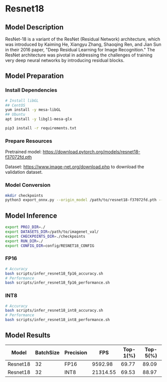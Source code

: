 # Resnet18

## Model Description

ResNet-18 is a variant of the ResNet (Residual Network) architecture, which was introduced by Kaiming He, Xiangyu Zhang, Shaoqing Ren, and Jian Sun in their 2016 paper, "Deep Residual Learning for Image Recognition." The ResNet architecture was pivotal in addressing the challenges of training very deep neural networks by introducing residual blocks.

## Model Preparation

### Install Dependencies

```bash
# Install libGL
## CentOS
yum install -y mesa-libGL
## Ubuntu
apt install -y libgl1-mesa-glx

pip3 install -r requirements.txt
```

### Prepare Resources

Pretrained model: <https://download.pytorch.org/models/resnet18-f37072fd.pth>

Dataset: <https://www.image-net.org/download.php> to download the validation dataset.

### Model Conversion

```bash
mkdir checkpoints
python3 export_onnx.py --origin_model /path/to/resnet18-f37072fd.pth --output_model checkpoints/resnet18.onnx
```

## Model Inference

```bash
export PROJ_DIR=./
export DATASETS_DIR=/path/to/imagenet_val/
export CHECKPOINTS_DIR=./checkpoints
export RUN_DIR=./
export CONFIG_DIR=config/RESNET18_CONFIG
```

### FP16

```bash
# Accuracy
bash scripts/infer_resnet18_fp16_accuracy.sh
# Performance
bash scripts/infer_resnet18_fp16_performance.sh
```

### INT8

```bash
# Accuracy
bash scripts/infer_resnet18_int8_accuracy.sh
# Performance
bash scripts/infer_resnet18_int8_performance.sh
```

## Model Results

Model    |BatchSize  |Precision |FPS       |Top-1(%)  |Top-5(%)
---------|-----------|----------|----------|----------|--------
Resnet18 |    32     |   FP16   | 9592.98  |  69.77   | 89.09
Resnet18 |    32     |   INT8   | 21314.55 |  69.53   | 88.97
